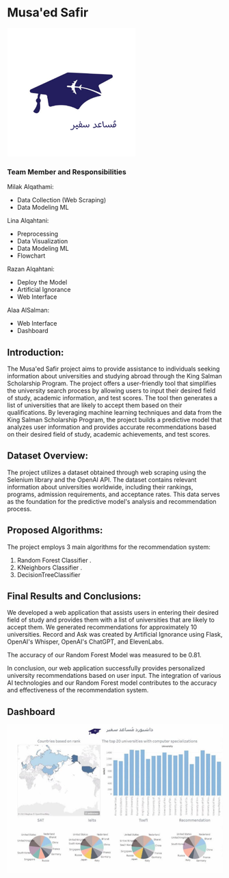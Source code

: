 # Musa'ed Safir 
<div align="left">
    <img src="two.png" width='300'>
</div> 


### Team Member  and Responsibilities 

 Milak Alqathami:
 - Data Collection (Web Scraping)
 - Data Modeling ML 

   

 Lina Alqahtani:
 - Preprocessing 
 - Data Visualization
 - Data Modeling ML
 - Flowchart
 

Razan Alqahtani:
 - Deploy the Model
 - Artificial Ignorance
 - Web Interface

  
Alaa AlSalman:
  - Web Interface
  - Dashboard


   ## Introduction:
   The Musa'ed Safir project aims to provide assistance to individuals seeking information about universities and studying abroad through the King Salman Scholarship Program. The project offers a user-friendly tool that simplifies the university search process by allowing users to input their desired field of study, academic information, and test scores. The tool then generates a list of universities that are likely to accept them based on their qualifications. By leveraging machine learning techniques and data from the King Salman Scholarship Program, the project builds a predictive model that analyzes user information and provides accurate recommendations based on their desired field of study, academic achievements, and test scores.

  ## Dataset Overview: 

   The project utilizes a dataset obtained through web scraping using the Selenium library and the OpenAI API. The dataset contains relevant information about universities worldwide, including their rankings, programs, admission requirements, and acceptance rates. This data serves as the foundation for the predictive model's analysis and recommendation process.

  ## Proposed Algorithms: 

   The project employs 3 main algorithms for the recommendation system:
   1. Random Forest Classifier .
   2. KNeighbors Classifier .
   3. DecisionTreeClassifier
      

   ## Final Results and Conclusions: 

   We developed a web application that assists users in entering their desired field of study and provides them with a list of universities that are likely to accept them. We generated recommendations for approximately 10 universities.
   Record and Ask was created by Artificial Ignorance using Flask, OpenAI's Whisper, OpenAI's ChatGPT, and ElevenLabs.
  
  The accuracy of our Random Forest Model was measured to be 0.81. 
  
   In conclusion, our web application successfully provides personalized university recommendations based on user input. The integration of various AI technologies and our Random Forest model contributes to the accuracy and effectiveness of the recommendation system.


## Dashboard

<div align="Center">
    <img src="dassh.jpeg" width='700'>
</div> 




   
